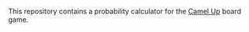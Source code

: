 This repository contains a probability calculator for the [Camel Up](https://boardgamegeek.com/boardgame/260605/camel-up-second-edition) board game.
